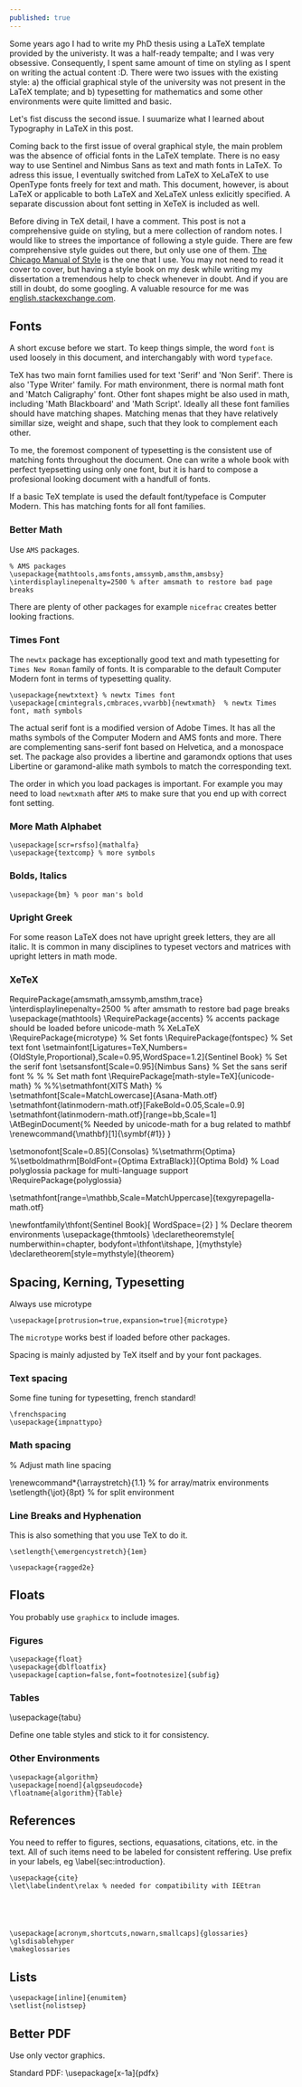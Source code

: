 ```yaml
---
published: true
---
```

Some years ago I had to write my PhD thesis using a LaTeX template provided by the univeristy. It was a half-ready tempalte; and I was very obsessive. Consequently, I spent same amount of time on styling as I spent on writing the actual content :D. There were two issues with the existing style: a) the official graphical style of the university was not present in the LaTeX template; and b) typesetting for mathematics and some other environments were quite limitted and basic.

Let's fist discuss the second issue. I suumarize what I learned about Typography in LaTeX in this post.

Coming back to the first issue of overal graphical style, the main problem was the absence of official fonts in the LaTeX template. There is no easy way to use Sentinel and Nimbus Sans as text and math fonts in LaTeX. To adress this issue, I eventually switched from LaTeX to XeLaTeX to use OpenType fonts freely for text and math. This document, however, is about LaTeX or applicable to both LaTeX and XeLaTeX unless exlicitly specified. A separate discussion about font setting in XeTeX is included as well. 

Before diving in TeX detail, I have a comment. This post is not a comprehensive guide on styling, but a mere collection of random notes. I would like to strees the importance of following a style guide. There are few comprehensive style guides out there, but only use one of them. [The Chicago Manual of Style](https://www.chicagomanualofstyle.org/home.html) is the one that I use. You may not need to read it cover to cover, but having a style book on my desk while writing my dissertation a tremendous help to check whenever in doubt. And if you are still in doubt, do some googling. A valuable resource for me was [english.stackexchange.com](https://english.stackexchange.com/).

##  Fonts 
A short excuse before we start. To keep things simple, the word `font` is used loosely in this document, and interchangably with word `typeface`. 

TeX has two main fornt families used for text 'Serif' and 'Non Serif'. There is also 'Type Writer' family. For math environment, there is normal math font and 'Match Caligraphy' font. Other font shapes might be also used in math, including 'Math Blackboard' and 'Math Script'. Ideally all these font families should have matching shapes. Matching menas that they have relatively simillar size, weight and shape, such that they look to complement each other. 

To me, the foremost component of typesetting is the consistent use of matching fonts throughout the document. One can write a whole book with perfect tyepsetting using only one font, but it is hard to compose a profesional looking document with a handfull of fonts. 

If a basic TeX template is used the default font/typeface is Computer Modern. This has matching fonts for all font families.

### Better Math
Use `AMS` packages.

    % AMS packages
    \usepackage{mathtools,amsfonts,amssymb,amsthm,amsbsy} 
    \interdisplaylinepenalty=2500 % after amsmath to restore bad page breaks

There are plenty of other packages for example `nicefrac` creates better looking fractions.

### Times Font
The `newtx` package has exceptionally good text and math typesetting for `Times New Roman` family of fonts. It is comparable to the default Computer Modern font in terms of typesetting quality.

	\usepackage{newtxtext} % newtx Times font
	\usepackage[cmintegrals,cmbraces,vvarbb]{newtxmath}  % newtx Times font, math symbols

The actual serif font is a modified version of Adobe Times. It has all the maths symbols of the Computer Modern and AMS fonts and more. There are complementing sans-serif font based on Helvetica, and a monospace set. The package also provides a libertine and garamondx options that uses Libertine or garamond-alike math symbols to match the corresponding text.

The order in which you load packages is important. For example you may need to load `newtxmath` after `AMS` to make sure that you end up with correct font setting.



### More Math Alphabet

	\usepackage[scr=rsfso]{mathalfa}
    \usepackage{textcomp} % more symbols


### Bolds, Italics

	\usepackage{bm} % poor man's bold	

### Upright Greek
For some reason LaTeX does not have upright greek letters, they are all italic. It is common in many disciplines to typeset vectors and matrices with upright letters in math mode.


### XeTeX

RequirePackage{amsmath,amssymb,amsthm,trace}
\interdisplaylinepenalty=2500 % after amsmath to restore bad page breaks
\usepackage{mathtools}
\RequirePackage{accents} % accents package should be loaded before unicode-math
% XeLaTeX
\RequirePackage{microtype}
% Set fonts
\RequirePackage{fontspec}
% Set text font
\setmainfont[Ligatures=TeX,Numbers={OldStyle,Proportional},Scale=0.95,WordSpace=1.2]{Sentinel Book} % Set the serif font
\setsansfont[Scale=0.95]{Nimbus Sans} % Set the sans serif font
%
%	% Set math font
\RequirePackage[math-style=TeX]{unicode-math}
%	%%\setmathfont{XITS Math}
%	\setmathfont[Scale=MatchLowercase]{Asana-Math.otf}
\setmathfont{latinmodern-math.otf}[FakeBold=0.05,Scale=0.9]
\setmathfont{latinmodern-math.otf}[range=bb,Scale=1]
\AtBeginDocument{% Needed by unicode-math for a bug related to mathbf
	\renewcommand{\mathbf}[1]{\symbf{#1}}
}

\setmonofont[Scale=0.85]{Consolas}
%\setmathrm{Optima}
%\setboldmathrm[BoldFont={Optima ExtraBlack}]{Optima Bold}
% Load polyglossia package for multi-language support
\RequirePackage{polyglossia}



\setmathfont[range=\mathbb,Scale=MatchUppercase]{texgyrepagella-math.otf}

\newfontfamily\thfont{Sentinel Book}[
WordSpace={2}
]
% Declare theorem environments
\usepackage{thmtools}
\declaretheoremstyle[
	numberwithin=chapter,
	bodyfont=\thfont\itshape,
]{mythstyle}
\declaretheorem[style=mythstyle]{theorem}


## Spacing, Kerning, Typesetting

Always use microtype

	\usepackage[protrusion=true,expansion=true]{microtype}

The `microtype` works best if loaded before other packages.

Spacing is mainly adjusted by TeX itself and by your font packages.

### Text spacing
Some fine tuning for typesetting, french standard!

	\frenchspacing
	\usepackage{impnattypo}

### Math spacing
 % Adjust math line spacing
 
\renewcommand*{\arraystretch}{1.1} % for array/matrix environments
\setlength{\jot}{8pt} % for split environment

### Line Breaks and Hyphenation
This is also something that you use TeX to do it.

	\setlength{\emergencystretch}{1em}

	\usepackage{ragged2e}


## Floats
You probably use `graphicx` to include images.

### Figures
	\usepackage{float}
	\usepackage{dblfloatfix}
	\usepackage[caption=false,font=footnotesize]{subfig}

### Tables
\usepackage{tabu}

Define one table styles and stick to it for consistency.

### Other Environments
 	\usepackage{algorithm}
	\usepackage[noend]{algpseudocode}
	\floatname{algorithm}{Table}
 
## References

You need to reffer to figures, sections, equasations, citations, etc. in the text. All of such items need to be labeled for consistent reffering. Use prefix in your labels, eg \label{sec:introduction}. 

	\usepackage{cite}
	\let\labelindent\relax % needed for compatibility with IEEtran
	

	


	\usepackage[acronym,shortcuts,nowarn,smallcaps]{glossaries}
	\glsdisablehyper
	\makeglossaries

## Lists

	\usepackage[inline]{enumitem}
	\setlist{nolistsep}


## Better PDF
Use only vector graphics.

Standard PDF:
	\usepackage[x-1a]{pdfx}
    
    


